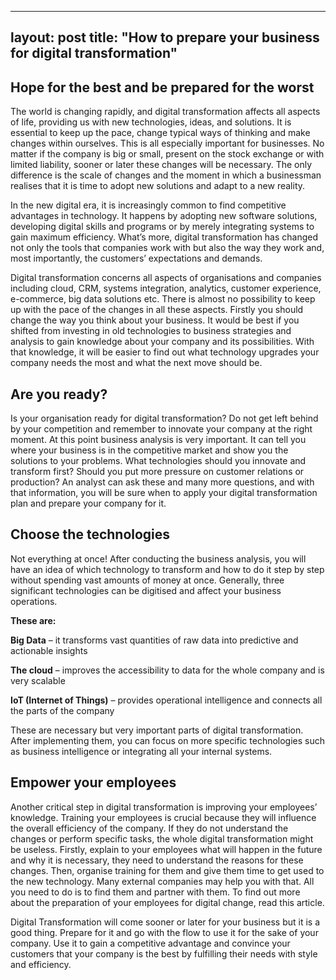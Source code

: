 ---
layout: post
title:  "How to prepare your business for digital transformation"
-----

## Hope for the best and be prepared for the worst
The world is changing rapidly, and digital transformation affects all aspects of life, providing us with new technologies, ideas, and solutions. It is essential to keep up the pace, change typical ways of thinking and make changes within ourselves. This is all especially important for businesses. No matter if the company is big or small, present on the stock exchange or with limited liability, sooner or later these changes will be necessary. The only difference is the scale of changes and the moment in which a businessman realises that it is time to adopt new solutions and adapt to a new reality.

In the new digital era, it is increasingly common to find competitive advantages in technology. It happens by adopting new software solutions, developing digital skills and programs or by merely integrating systems to gain maximum efficiency. What’s more, digital transformation has changed not only the tools that companies work with but also the way they work and, most importantly, the customers’ expectations and demands.

Digital transformation concerns all aspects of organisations and companies including cloud, CRM, systems integration, analytics, customer experience, e-commerce, big data solutions etc. There is almost no possibility to keep up with the pace of the changes in all these aspects. Firstly you should change the way you think about your business. It would be best if you shifted from investing in old technologies to business strategies and analysis to gain knowledge about your company and its possibilities. With that knowledge, it will be easier to find out what technology upgrades your company needs the most and what the next move should be.

## Are you ready?
Is your organisation ready for digital transformation? Do not get left behind by your competition and remember to innovate your company at the right moment. At this point business analysis is very important. It can tell you where your business is in the competitive market and show you the solutions to your problems. What technologies should you innovate and transform first? Should you put more pressure on customer relations or production? An analyst can ask these and many more questions, and with that information, you will be sure when to apply your digital transformation plan and prepare your company for it.

## Choose the technologies
Not everything at once! After conducting the business analysis, you will have an idea of which technology to transform and how to do it step by step without spending vast amounts of money at once. Generally, three significant technologies can be digitised and affect your business operations.

**These are:**

**Big Data** – it transforms vast quantities of raw data into predictive and actionable insights

**The cloud** – improves the accessibility to data for the whole company and is very scalable

**IoT (Internet of Things)** – provides operational intelligence and connects all the parts of the company

These are necessary but very important parts of digital transformation. After implementing them, you can focus on more specific technologies such as business intelligence or integrating all your internal systems.

## Empower your employees
Another critical step in digital transformation is improving your employees’ knowledge. Training your employees is crucial because they will influence the overall efficiency of the company. If they do not understand the changes or perform specific tasks, the whole digital transformation might be useless. Firstly, explain to your employees what will happen in the future and why it is necessary, they need to understand the reasons for these changes. Then, organise training for them and give them time to get used to the new technology. Many external companies may help you with that. All you need to do is to find them and partner with them. To find out more about the preparation of your employees for digital change, read this article.

Digital Transformation will come sooner or later for your business but it is a good thing. Prepare for it and go with the flow to use it for the sake of your company. Use it to gain a competitive advantage and convince your customers that your company is the best by fulfilling their needs with style and efficiency.
